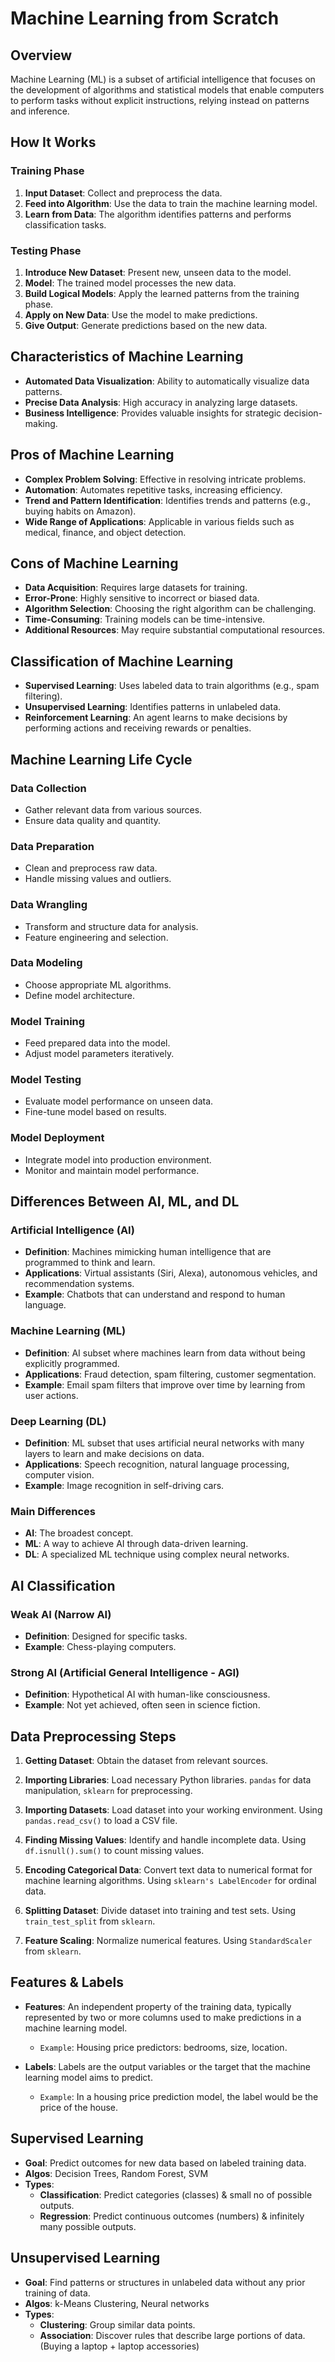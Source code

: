 # Machine Learning from Scratch

## Overview
Machine Learning (ML) is a subset of artificial intelligence that focuses on the development of algorithms and statistical models that enable computers to perform tasks without explicit instructions, relying instead on patterns and inference.

## How It Works

### Training Phase
1. **Input Dataset**: Collect and preprocess the data.
2. **Feed into Algorithm**: Use the data to train the machine learning model.
3. **Learn from Data**: The algorithm identifies patterns and performs classification tasks.

### Testing Phase
1. **Introduce New Dataset**: Present new, unseen data to the model.
2. **Model**: The trained model processes the new data.
3. **Build Logical Models**: Apply the learned patterns from the training phase.
4. **Apply on New Data**: Use the model to make predictions.
5. **Give Output**: Generate predictions based on the new data.


## Characteristics of Machine Learning
- **Automated Data Visualization**: Ability to automatically visualize data patterns.
- **Precise Data Analysis**: High accuracy in analyzing large datasets.
- **Business Intelligence**: Provides valuable insights for strategic decision-making.

## Pros of Machine Learning
- **Complex Problem Solving**: Effective in resolving intricate problems.
- **Automation**: Automates repetitive tasks, increasing efficiency.
- **Trend and Pattern Identification**: Identifies trends and patterns (e.g., buying habits on Amazon).
- **Wide Range of Applications**: Applicable in various fields such as medical, finance, and object detection.

## Cons of Machine Learning
- **Data Acquisition**: Requires large datasets for training.
- **Error-Prone**: Highly sensitive to incorrect or biased data.
- **Algorithm Selection**: Choosing the right algorithm can be challenging.
- **Time-Consuming**: Training models can be time-intensive.
- **Additional Resources**: May require substantial computational resources.


## Classification of Machine Learning
- **Supervised Learning**: Uses labeled data to train algorithms (e.g., spam filtering).
- **Unsupervised Learning**: Identifies patterns in unlabeled data.
- **Reinforcement Learning**: An agent learns to make decisions by performing actions and receiving rewards or penalties.


## Machine Learning Life Cycle

### Data Collection
- Gather relevant data from various sources.
- Ensure data quality and quantity.

### Data Preparation
- Clean and preprocess raw data.
- Handle missing values and outliers.

### Data Wrangling
- Transform and structure data for analysis.
- Feature engineering and selection.

### Data Modeling
- Choose appropriate ML algorithms.
- Define model architecture.

### Model Training
- Feed prepared data into the model.
- Adjust model parameters iteratively.

### Model Testing
- Evaluate model performance on unseen data.
- Fine-tune model based on results.

### Model Deployment
- Integrate model into production environment.
- Monitor and maintain model performance.


## Differences Between AI, ML, and DL

### Artificial Intelligence (AI)
- **Definition**: Machines mimicking human intelligence that are programmed to think and learn.
- **Applications**: Virtual assistants (Siri, Alexa), autonomous vehicles, and recommendation systems.
- **Example**: Chatbots that can understand and respond to human language.

### Machine Learning (ML)
- **Definition**: AI subset where machines learn from data without being explicitly programmed.
- **Applications**: Fraud detection, spam filtering, customer segmentation.
- **Example**: Email spam filters that improve over time by learning from user actions.

### Deep Learning (DL)
- **Definition**: ML subset that uses artificial neural networks with many layers to learn and make decisions on data.
- **Applications**: Speech recognition, natural language processing, computer vision.
- **Example**: Image recognition in self-driving cars.

### Main Differences
- **AI**: The broadest concept.
- **ML**: A way to achieve AI through data-driven learning.
- **DL**: A specialized ML technique using complex neural networks.


## AI Classification

### Weak AI (Narrow AI)
- **Definition**: Designed for specific tasks.
- **Example**: Chess-playing computers.

### Strong AI (Artificial General Intelligence - AGI)
- **Definition**: Hypothetical AI with human-like consciousness.
- **Example**: Not yet achieved, often seen in science fiction.


## Data Preprocessing Steps

1. **Getting Dataset**: Obtain the dataset from relevant sources.

2. **Importing Libraries**: Load necessary Python libraries. `pandas` for data manipulation, `sklearn` for preprocessing.

3. **Importing Datasets**: Load dataset into your working environment. Using `pandas.read_csv()` to load a CSV file.

4. **Finding Missing Values**: Identify and handle incomplete data. Using `df.isnull().sum()` to count missing values.

5. **Encoding Categorical Data**: Convert text data to numerical format for machine learning algorithms. Using `sklearn's LabelEncoder` for ordinal data.

6. **Splitting Dataset**: Divide dataset into training and test sets. Using `train_test_split` from `sklearn`.

7. **Feature Scaling**: Normalize numerical features. Using `StandardScaler` from `sklearn`.


## Features & Labels
- **Features**: An independent property of the training data, typically represented by two or more columns used to make predictions in a machine learning model.
    - `Example`: Housing price predictors: bedrooms, size, location.

- **Labels**: Labels are the output variables or the target that the machine learning model aims to predict. 
    - `Example`: In a housing price prediction model, the label would be the price of the house.


## Supervised Learning

- **Goal**: Predict outcomes for new data based on labeled training data.
- **Algos**: Decision Trees, Random Forest, SVM
- **Types**: 
    - **Classification**: Predict categories (classes) & small no of possible outputs.
    - **Regression**: Predict continuous outcomes (numbers) & infinitely many possible outputs.

## Unsupervised Learning
- **Goal**: Find patterns or structures in unlabeled data without any prior training of data.
- **Algos**: k-Means Clustering, Neural networks
- **Types**:
    - **Clustering**: Group similar data points.
    - **Association**: Discover rules that describe large portions of data. (Buying a laptop + laptop accessories)
